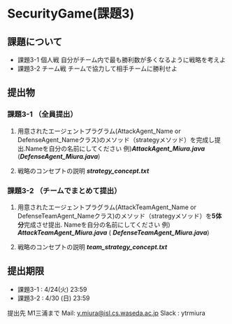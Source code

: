 # SecurityGame(課題3)

## 課題について
* 課題3-1 個人戦
自分がチーム内で最も勝利数が多くなるように戦略を考えよ
* 課題3-2 チーム戦
チームで協力して相手チームに勝利せよ

## 提出物
### 課題3-1 （全員提出）
1. 用意されたエージェントプラグラム(AttackAgent_Name or DefenseAgent_Nameクラス)のメソッド（strategyメソッド）を完成し提出.Nameを自分の名前にしてください
例)_**AttackAgent_Miura.java**_ (_**DefenseAgent_Miura.java**_)

2. 戦略のコンセプトの説明 _**strategy_concept.txt**_

### 課題3-2 （チームでまとめて提出）
1. 用意されたエージェントプラグラム(AttackTeamAgent_Name or DefenseTeamAgent_Nameクラス)のメソッド（strategyメソッド）を**5体分**完成させ提出. Nameを自分の名前にしてください
例) _**AttackTeamAgent_Miura.java**_ ( _**DefenseTeamAgent_Miura.java**_)
    
2. 戦略のコンセプトの説明 _**team_strategy_concept.txt**_

## 提出期限
* 課題3-1 : 4/24(火) 23:59
* 課題3-2 : 4/30 (日) 23:59

提出先
M1三浦まで
Mail: y.miura@isl.cs.waseda.ac.jp
Slack : ytrmiura


